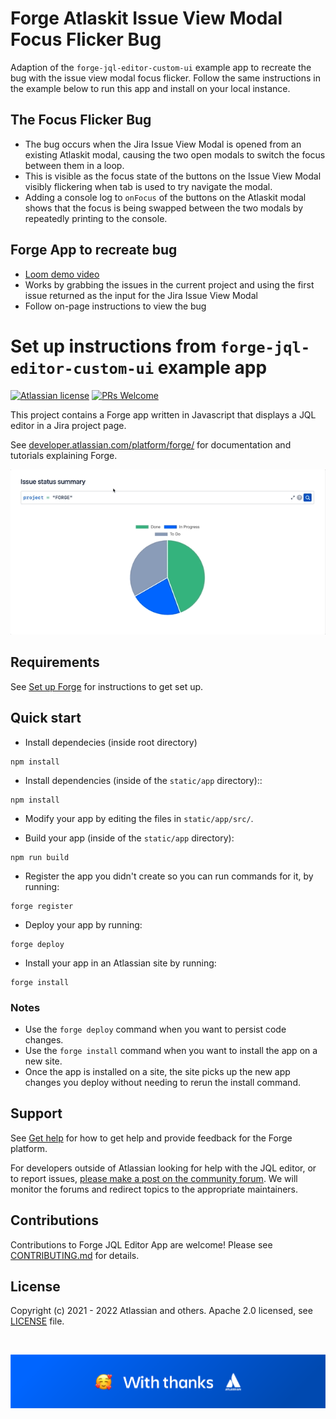 # Forge Atlaskit Issue View Modal Focus Flicker Bug

Adaption of the `forge-jql-editor-custom-ui` example app to recreate the bug with the issue view modal focus flicker. Follow the same instructions in the example below to run this app and install on your local instance. 

## The Focus Flicker Bug
* The bug occurs when the Jira Issue View Modal is opened from an existing Atlaskit modal, causing the two open modals to switch the focus between them in a loop.
* This is visible as the focus state of the buttons on the Issue View Modal visibly flickering when tab is used to try navigate the modal.
* Adding a console log to `onFocus` of the buttons on the Atlaskit modal shows that the focus is being swapped between the two modals by repeatedly printing to the console.

## Forge App to recreate bug
* [Loom demo video](https://www.loom.com/share/a8e1e92d567e4794989f36407ca85c14)
* Works by grabbing the issues in the current project and using the first issue returned as the input for the Jira Issue View Modal
* Follow on-page instructions to view the bug

# Set up instructions from `forge-jql-editor-custom-ui` example app

[![Atlassian license](https://img.shields.io/badge/license-Apache%202.0-blue.svg?style=flat-square)](LICENSE) [![PRs Welcome](https://img.shields.io/badge/PRs-welcome-brightgreen.svg?style=flat-square)](CONTRIBUTING.md)

This project contains a Forge app written in Javascript that displays a JQL editor in a Jira project page. 

See [developer.atlassian.com/platform/forge/](https://developer.atlassian.com/platform/forge) for documentation and tutorials explaining Forge.

![JQL Editor app for Jira](./docs/images/example.gif "JQL Editor for Jira")

## Requirements

See [Set up Forge](https://developer.atlassian.com/platform/forge/set-up-forge/) for instructions to get set up.

## Quick start
- Install dependecies (inside root directory)
```
npm install
```
- Install dependencies (inside of the `static/app` directory)::
```
npm install
```

- Modify your app by editing the files in `static/app/src/`.

- Build your app (inside of the `static/app` directory):
```
npm run build
```

- Register the app you didn't create so you can run commands for it, by running:
```
forge register
```

- Deploy your app by running:
```
forge deploy
```

- Install your app in an Atlassian site by running:
```
forge install
```

### Notes
- Use the `forge deploy` command when you want to persist code changes.
- Use the `forge install` command when you want to install the app on a new site.
- Once the app is installed on a site, the site picks up the new app changes you deploy without needing to rerun the install command.

## Support

See [Get help](https://developer.atlassian.com/platform/forge/get-help/) for how to get help and provide feedback for 
the Forge platform.

For developers outside of Atlassian looking for help with the JQL editor, or to report issues, [please make a post on the community forum](https://community.developer.atlassian.com/c/atlassian-ecosystem-design).
We will monitor the forums and redirect topics to the appropriate maintainers.

## Contributions

Contributions to Forge JQL Editor App are welcome! Please see [CONTRIBUTING.md](CONTRIBUTING.md) for details.

## License

Copyright (c) 2021 - 2022 Atlassian and others.
Apache 2.0 licensed, see [LICENSE](LICENSE) file.

<br/>

[![With thanks from Atlassian](https://raw.githubusercontent.com/atlassian-internal/oss-assets/master/banner-with-thanks-light.png)](https://www.atlassian.com)
